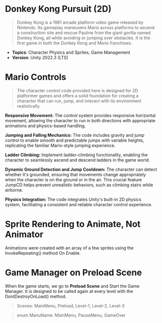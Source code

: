 # Donkey Kong Pursuit (2D)

> Donkey Kong is a 1981 arcade platform video game released by Nintendo. Its gameplay maneuvers Mario across platforms to ascend a construction site and rescue Pauline from the giant gorilla named Donkey Kong, all while avoiding or jumping over obstacles. It is the first game in both the Donkey Kong and Mario franchises.

- **Topics**: Character Physics and Sprites, Game Management
- **Version**: Unity 2022.3 (LTS)


# Mario Controls

>The character control code provided here is designed for 2D platformer games and offers a solid foundation for creating a character that can run, jump, and interact with its environment realistically.

**Responsive Movement:** The control system provides responsive horizontal movement, allowing the character to run in both directions with appropriate animations and physics-based handling.

**Jumping and Falling Mechanics:** The code includes gravity and jump control to enable smooth and predictable jumps with variable heights, replicating the familiar Mario-style jumping experience.

**Ladder Climbing:** Implement ladder-climbing functionality, enabling the character to seamlessly ascend and descend ladders in the game world.

**Dynamic Ground Detection and Jump Cooldown:** The character can detect whether it's grounded, ensuring that movements change appropriately when the character is on the ground or in the air. This crucial feature JumpCD helps prevent unrealistic behaviors, such as climbing stairs while airborne.

**Physics Integration:** The code integrates Unity's built-in 2D physics system, facilitating a consistent and reliable character control experience.


# Sprite Rendering to Animate, Not Animator

Animations were created with an array of a few sprites using the InvokeRepeating() method On Enable.


# Game Manager on Preload Scene

When the game starts, we go to **Preload Scene** and Start the Game Manager. It is designed to be called again at every level with the DontDestroyOnLoad() method.
> Scenes: MainMenu, Preload, Level-1, Level-2, Level-3 

> enum ManuName: MainMenu, PauseMenu, GameOver






